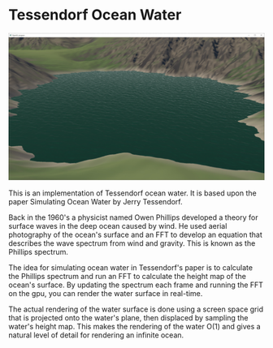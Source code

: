 # Tessendorf Ocean Water
![Tessendorf Screenshot](screenshot.jpg)

This is an implementation of Tessendorf ocean water.  It is based upon the paper Simulating Ocean Water by Jerry Tessendorf.

Back in the 1960's a physicist named Owen Phillips developed a theory for surface waves in the deep ocean caused by wind.  He used aerial photography of the ocean's surface and an FFT to develop an equation that describes the wave spectrum from wind and gravity.  This is known as the Phillips spectrum.

The idea for simulating ocean water in Tessendorf's paper is to calculate the Phillips spectrum and run an FFT to calculate the height map of the ocean's surface.  By updating the spectrum each frame and running the FFT on the gpu, you can render the water surface in real-time.

The actual rendering of the water surface is done using a screen space grid that is projected onto the water's plane, then displaced by sampling the water's height map.  This makes the rendering of the water O(1) and gives a natural level of detail for rendering an infinite ocean.

